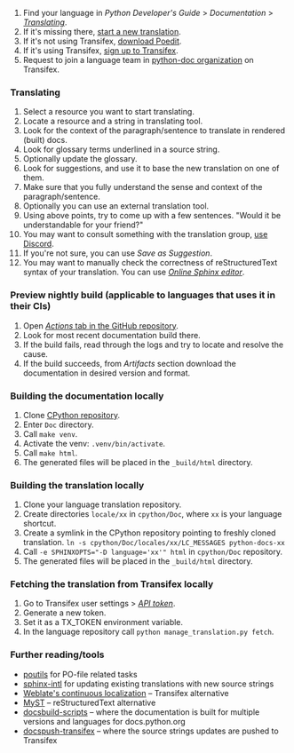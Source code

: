 1. Find your language in *Python Developer's Guide* > *Documentation* >
   [*Translating*](https://devguide.python.org/documentation/translating/).
2. If it's missing there, [start a new translation](https://devguide.python.org/documentation/translating/#starting-a-new-translation).
3. If it's not using Transifex, [download Poedit](https://poedit.net/download).
4. If it's using Transifex, [sign up to Transifex](https://www.transifex.com/signup/).
5. Request to join a language team in [python-doc organization](https://www.transifex.com/python-doc/) on Transifex.

### Translating
1. Select a resource you want to start translating.
7. Locate a resource and a string in translating tool.
7. Look for the context of the paragraph/sentence to translate in rendered (built) docs.
8. Look for glossary terms underlined in a source string.
9. Optionally update the glossary.
10. Look for suggestions, and use it to base the new translation on one of them.
11. Make sure that you fully understand the sense and context of the paragraph/sentence.
12. Optionally you can use an external translation tool.
13. Using above points, try to come up with a few sentences. "Would it be understandable for your friend?"
14. You may want to consult something with the translation group, [use Discord](https://discord.gg/3faJmGKhta).
15. If you're not sure, you can use *Save as Suggestion*.
16. You may want to manually check the correctness of reStructuredText syntax of your translation. You can use [*Online Sphinx editor*](https://livesphinx.herokuapp.com/).

### Preview nightly build (applicable to languages that uses it in their CIs)
1. Open [*Actions* tab in the GitHub repository](https://github.com/python/python-docs-pl/actions/).
2. Look for most recent documentation build there.
3. If the build fails, read through the logs and try to locate and resolve the cause.
4. If the build succeeds, from *Artifacts* section download the documentation in desired version and format.

### Building the documentation locally
1. Clone [CPython repository](https://github.com/python/cpython).
2. Enter `Doc` directory.
3. Call `make venv`.
4. Activate the venv: `.venv/bin/activate`.
5. Call `make html`.
6. The generated files will be placed in the `_build/html` directory.

### Building the translation locally
1. Clone your language translation repository.
2. Create directories `locale/xx` in `cpython/Doc`, where `xx` is your language shortcut.
3. Create a symlink in the CPython repository pointing to freshly cloned translation. `ln -s cpython/Doc/locales/xx/LC_MESSAGES python-docs-xx`
4. Call `-e SPHINXOPTS="-D language='xx'" html` in `cpython/Doc` repository.
5. The generated files will be placed in the `_build/html` directory.

### Fetching the translation from Transifex locally
1. Go to Transifex user settings > [*API token*](https://www.transifex.com/user/settings/api/).
2. Generate a new token.
3. Set it as a TX_TOKEN environment variable.
4. In the language repository call `python manage_translation.py fetch`.

### Further reading/tools
* [poutils](https://github.com/afpy/poutils) for PO-file related tasks
* [sphinx-intl](https://www.sphinx-doc.org/en/master/usage/advanced/intl.html#translating-with-sphinx-intl) for updating existing translations with new source strings
* [Weblate's continuous localization](https://docs.weblate.org/en/latest/admin/continuous.html) – Transifex alternative
* [MyST](https://myst-parser.readthedocs.io/en/latest/) – reStructuredText alternative
* [docsbuild-scripts](https://github.com/python/docsbuild-scripts) – where the documentation is built for multiple versions and languages for docs.python.org
* [docspush-transifex](https://github.com/rffontenelle/docspush-transifex) – where the source strings updates are pushed to Transifex
